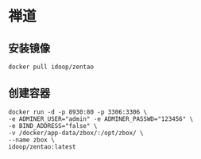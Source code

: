 # 禅道

## 安装镜像

```shell
docker pull idoop/zentao
```

## 创建容器

```shell
docker run -d -p 8930:80 -p 3306:3306 \
-e ADMINER_USER="admin" -e ADMINER_PASSWD="123456" \
-e BIND_ADDRESS="false" \
-v /docker/app-data/zbox/:/opt/zbox/ \
--name zbox \
idoop/zentao:latest
```

